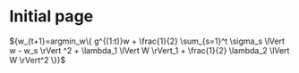 # Initial page

${w_{t+1}=argmin_w\{ g^{(1:t)}w + \frac{1}{2} \sum_{s=1}^t \sigma_s \lVert w - w_s \rVert ^2   + \lambda_1 \lVert W \rVert_1 + \frac{1}{2} \lambda_2 \lVert W \rVert^2 \}}$
